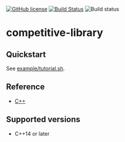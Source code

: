 [![GitHub license](https://img.shields.io/github/license/asi1024/competitive-library.svg)](https://github.com/asi1024/competitive-library/blob/master/LICENSE)
[![Build Status](https://travis-ci.org/asi1024/competitive-library.svg?branch=master)](https://travis-ci.org/asi1024/competitive-library)
![Build status](https://github.com/asi1024/competitive-library/workflows/.github/workflows/test.yml/badge.svg?branch=master)

# competitive-library

## Quickstart
See [example/tutorial.sh](https://github.com/asi1024/competitive-library/blob/master/example/tutorial.sh).

## Reference
- [C++](https://asi1024.github.io/competitive-library/cpp/)

## Supported versions
- C++14 or later
